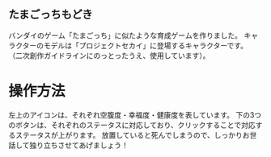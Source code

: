 ## たまごっちもどき
バンダイのゲーム「たまごっち」に似たような育成ゲームを作りました。
キャラクターのモデルは「プロジェクトセカイ」に登場するキャラクターです。
（二次創作ガイドラインにのっとったうえ、使用しています）。

#  操作方法
左上のアイコンは、それぞれ空腹度・幸福度・健康度を表しています。
下の3つのボタンは、それぞれのステータスに対応しており、クリックすることで対応するステータスが上がります。
放置していると死んでしまうので、しっかりお世話して独り立ちさせてあげましょう！